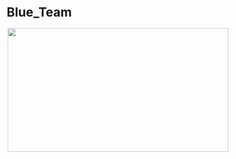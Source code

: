 # Blue_Team
<p align = "center">
<img width=500px height=280px src="https://github.com/user-attachments/assets/788d06f3-5b49-453d-bd65-318691ee7ce0"/>
</p>

